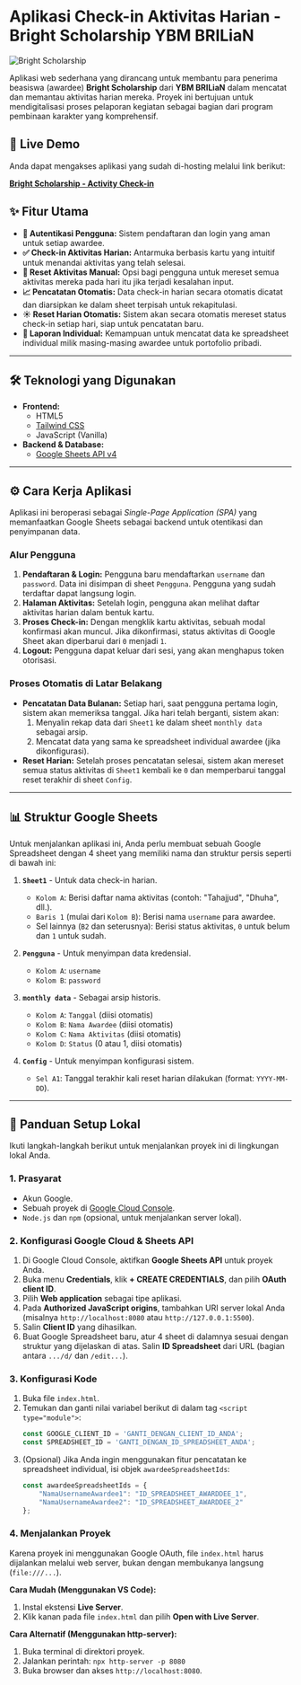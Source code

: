 # Aplikasi Check-in Aktivitas Harian - Bright Scholarship YBM BRILiaN

![Bright Scholarship](https://placehold.co/800x200/1a202c/fbb_f_1_971?text=Bright+Scholarship+Daily+Check-in&font=inter)

Aplikasi web sederhana yang dirancang untuk membantu para penerima beasiswa (awardee) **Bright Scholarship** dari **YBM BRILiaN** dalam mencatat dan memantau aktivitas harian mereka. Proyek ini bertujuan untuk mendigitalisasi proses pelaporan kegiatan sebagai bagian dari program pembinaan karakter yang komprehensif.

## 🚀 Live Demo

Anda dapat mengakses aplikasi yang sudah di-hosting melalui link berikut:

**[Bright Scholarship - Activity Check-in](https://15-188-taufik.github.io/Check-in-Daily-Activity/)**



## ✨ Fitur Utama

-   **🔐 Autentikasi Pengguna:** Sistem pendaftaran dan login yang aman untuk setiap awardee.
-   **✅ Check-in Aktivitas Harian:** Antarmuka berbasis kartu yang intuitif untuk menandai aktivitas yang telah selesai.
-   **🔄 Reset Aktivitas Manual:** Opsi bagi pengguna untuk mereset semua aktivitas mereka pada hari itu jika terjadi kesalahan input.
-   **📈 Pencatatan Otomatis:** Data check-in harian secara otomatis dicatat dan diarsipkan ke dalam sheet terpisah untuk rekapitulasi.
-   **☀️ Reset Harian Otomatis:** Sistem akan secara otomatis mereset status check-in setiap hari, siap untuk pencatatan baru.
-   **📄 Laporan Individual:** Kemampuan untuk mencatat data ke spreadsheet individual milik masing-masing awardee untuk portofolio pribadi.

---

## 🛠️ Teknologi yang Digunakan

-   **Frontend:**
    -   HTML5
    -   [Tailwind CSS](https://tailwindcss.com/)
    -   JavaScript (Vanilla)
-   **Backend & Database:**
    -   [Google Sheets API v4](https://developers.google.com/sheets/api)

---

## ⚙️ Cara Kerja Aplikasi

Aplikasi ini beroperasi sebagai *Single-Page Application (SPA)* yang memanfaatkan Google Sheets sebagai backend untuk otentikasi dan penyimpanan data.

### Alur Pengguna

1.  **Pendaftaran & Login:** Pengguna baru mendaftarkan `username` dan `password`. Data ini disimpan di sheet `Pengguna`. Pengguna yang sudah terdaftar dapat langsung login.
2.  **Halaman Aktivitas:** Setelah login, pengguna akan melihat daftar aktivitas harian dalam bentuk kartu.
3.  **Proses Check-in:** Dengan mengklik kartu aktivitas, sebuah modal konfirmasi akan muncul. Jika dikonfirmasi, status aktivitas di Google Sheet akan diperbarui dari `0` menjadi `1`.
4.  **Logout:** Pengguna dapat keluar dari sesi, yang akan menghapus token otorisasi.

### Proses Otomatis di Latar Belakang

-   **Pencatatan Data Bulanan:** Setiap hari, saat pengguna pertama login, sistem akan memeriksa tanggal. Jika hari telah berganti, sistem akan:
    1.  Menyalin rekap data dari `Sheet1` ke dalam sheet `monthly data` sebagai arsip.
    2.  Mencatat data yang sama ke spreadsheet individual awardee (jika dikonfigurasi).
-   **Reset Harian:** Setelah proses pencatatan selesai, sistem akan mereset semua status aktivitas di `Sheet1` kembali ke `0` dan memperbarui tanggal reset terakhir di sheet `Config`.

---

## 📊 Struktur Google Sheets

Untuk menjalankan aplikasi ini, Anda perlu membuat sebuah Google Spreadsheet dengan 4 sheet yang memiliki nama dan struktur persis seperti di bawah ini:

1.  **`Sheet1`** - Untuk data check-in harian.
    -   `Kolom A`: Berisi daftar nama aktivitas (contoh: "Tahajjud", "Dhuha", dll.).
    -   `Baris 1` (mulai dari `Kolom B`): Berisi nama `username` para awardee.
    -   Sel lainnya (`B2` dan seterusnya): Berisi status aktivitas, `0` untuk belum dan `1` untuk sudah.

2.  **`Pengguna`** - Untuk menyimpan data kredensial.
    -   `Kolom A`: `username`
    -   `Kolom B`: `password`

3.  **`monthly data`** - Sebagai arsip historis.
    -   `Kolom A`: `Tanggal` (diisi otomatis)
    -   `Kolom B`: `Nama Awardee` (diisi otomatis)
    -   `Kolom C`: `Nama Aktivitas` (diisi otomatis)
    -   `Kolom D`: `Status` (0 atau 1, diisi otomatis)

4.  **`Config`** - Untuk menyimpan konfigurasi sistem.
    -   `Sel A1`: Tanggal terakhir kali reset harian dilakukan (format: `YYYY-MM-DD`).

---

## 🚀 Panduan Setup Lokal

Ikuti langkah-langkah berikut untuk menjalankan proyek ini di lingkungan lokal Anda.

### 1. Prasyarat

-   Akun Google.
-   Sebuah proyek di [Google Cloud Console](https://console.cloud.google.com/).
-   `Node.js` dan `npm` (opsional, untuk menjalankan server lokal).

### 2. Konfigurasi Google Cloud & Sheets API

1.  Di Google Cloud Console, aktifkan **Google Sheets API** untuk proyek Anda.
2.  Buka menu **Credentials**, klik **+ CREATE CREDENTIALS**, dan pilih **OAuth client ID**.
3.  Pilih **Web application** sebagai tipe aplikasi.
4.  Pada **Authorized JavaScript origins**, tambahkan URI server lokal Anda (misalnya `http://localhost:8080` atau `http://127.0.0.1:5500`).
5.  Salin **Client ID** yang dihasilkan.
6.  Buat Google Spreadsheet baru, atur 4 sheet di dalamnya sesuai dengan struktur yang dijelaskan di atas. Salin **ID Spreadsheet** dari URL (bagian antara `.../d/` dan `/edit...`).

### 3. Konfigurasi Kode

1.  Buka file `index.html`.
2.  Temukan dan ganti nilai variabel berikut di dalam tag `<script type="module">`:
    ```javascript
    const GOOGLE_CLIENT_ID = 'GANTI_DENGAN_CLIENT_ID_ANDA';
    const SPREADSHEET_ID = 'GANTI_DENGAN_ID_SPREADSHEET_ANDA';
    ```
3.  (Opsional) Jika Anda ingin menggunakan fitur pencatatan ke spreadsheet individual, isi objek `awardeeSpreadsheetIds`:
    ```javascript
    const awardeeSpreadsheetIds = {
        "NamaUsernameAwardee1": "ID_SPREADSHEET_AWARDDEE_1",
        "NamaUsernameAwardee2": "ID_SPREADSHEET_AWARDDEE_2"
    };
    ```

### 4. Menjalankan Proyek

Karena proyek ini menggunakan Google OAuth, file `index.html` harus dijalankan melalui web server, bukan dengan membukanya langsung (`file:///...`).

**Cara Mudah (Menggunakan VS Code):**

1.  Instal ekstensi **Live Server**.
2.  Klik kanan pada file `index.html` dan pilih **Open with Live Server**.

**Cara Alternatif (Menggunakan http-server):**

1.  Buka terminal di direktori proyek.
2.  Jalankan perintah: `npx http-server -p 8080`
3.  Buka browser dan akses `http://localhost:8080`.
